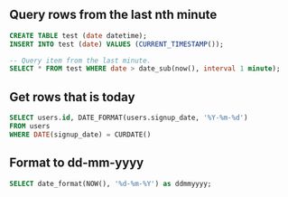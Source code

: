 ## Query rows from the last nth minute

```sql
CREATE TABLE test (date datetime);
INSERT INTO test (date) VALUES (CURRENT_TIMESTAMP());

-- Query item from the last minute.
SELECT * FROM test WHERE date > date_sub(now(), interval 1 minute);
```

## Get rows that is today

```sql
SELECT users.id, DATE_FORMAT(users.signup_date, '%Y-%m-%d') 
FROM users 
WHERE DATE(signup_date) = CURDATE()
```

## Format to dd-mm-yyyy

```sql
SELECT date_format(NOW(), '%d-%m-%Y') as ddmmyyyy;
```
